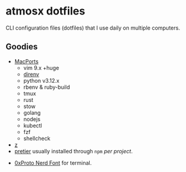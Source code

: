 # atmosx dotfiles

CLI configuration files (dotfiles) that I use daily on multiple computers.

## Goodies

- [MacPorts](https://www.macports.org/)
    - vim 9.x +huge
    - [direnv](https://direnv.net/)
    - python v3.12.x
    - rbenv & ruby-build
    - tmux
    - rust
    - stow
    - golang
    - nodejs
    - kubectl
    - fzf
    - shellcheck
- [z](https://github.com/rupa/z)
- [pretier](https://prettier.io/) usually installed through `npm` _per project_.
* [0xProto Nerd Font](https://www.nerdfonts.com/font-downloads) for terminal.
